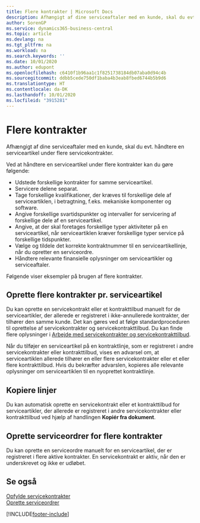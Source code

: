 ```yaml
---
title: Flere kontrakter | Microsoft Docs
description: Afhængigt af dine serviceaftaler med en kunde, skal du evt. håndtere en serviceartikel under flere servicekontrakter.
author: SorenGP
ms.service: dynamics365-business-central
ms.topic: article
ms.devlang: na
ms.tgt_pltfrm: na
ms.workload: na
ms.search.keywords: ''
ms.date: 10/01/2020
ms.author: edupont
ms.openlocfilehash: c6410f1b96aa1c1f8251738184db07aba0d94c4b
ms.sourcegitcommit: ddbb5cede750df1baba4b3eab8fbed6744b5b9d6
ms.translationtype: HT
ms.contentlocale: da-DK
ms.lasthandoff: 10/01/2020
ms.locfileid: "3915281"
---
```

# <a name="multiple-contracts"></a>Flere kontrakter
Afhængigt af dine serviceaftaler med en kunde, skal du evt. håndtere en serviceartikel under flere servicekontrakter.  
  
Ved at håndtere en serviceartikel under flere kontrakter kan du gøre følgende:  
  
* Udstede forskellige kontrakter for samme serviceartikel.  
* Servicere delene separat.  
* Tage forskellige kvalifikationer, der kræves til forskellige dele af serviceartiklen, i betragtning, f.eks. mekaniske komponenter og software.  
* Angive forskellige svartidspunkter og intervaller for servicering af forskellige dele af en serviceartikel.  
* Angive, at der skal foretages forskellige typer aktiviteter på en serviceartikel, når serviceartiklen kræver forskellige typer service på forskellige tidspunkter.  
* Vælge og tildele det korrekte kontraktnummer til en serviceartikellinje, når du opretter en serviceordre.  
* Håndtere relevante finansielle oplysninger om serviceartikler og serviceaftaler.  
  
Følgende viser eksempler på brugen af flere kontrakter.  
  
## <a name="creating-multiple-contracts-per-service-item"></a>Oprette flere kontrakter pr. serviceartikel  
Du kan oprette en servicekontrakt eller et kontrakttilbud manuelt for de serviceartikler, der allerede er registreret i ikke-annullerede kontrakter, der tilhører den samme kunde. Det kan gøres ved at følge standardproceduren til oprettelse af servicekontrakter og servicekontrakttilbud. Du kan finde flere oplysninger i [Arbejde med servicekontrakter og servicekontrakttilbud](service-how-to-create-service-contracts-and-service-contract-quotes.md).  
  
Når du tilføjer en serviceartikel på en kontraktlinje, som er registreret i andre servicekontrakter eller kontrakttilbud, vises en advarsel om, at serviceartiklen allerede tilhører en eller flere servicekontrakter eller et eller flere kontrakttilbud. Hvis du bekræfter advarslen, kopieres alle relevante oplysninger om serviceartiklen til en nyoprettet kontraktlinje.  
  
## <a name="copying-documents"></a>Kopiere linjer  
Du kan automatisk oprette en servicekontrakt eller et kontrakttilbud for serviceartikler, der allerede er registreret i andre servicekontrakter eller kontrakttilbud ved hjælp af handlingen **Kopiér fra dokument**.  
  
## <a name="creating-service-orders-for-multiple-contracts"></a>Oprette serviceordrer for flere kontrakter  
Du kan oprette en serviceordre manuelt for en serviceartikel, der er registreret i flere aktive kontrakter. En servicekontrakt er aktiv, når den er underskrevet og ikke er udløbet.  
  
## <a name="see-also"></a>Se også  
[Opfylde servicekontrakter](service-fulfill-service-contracts.md)  
[Oprette serviceordrer](service-how-to-create-service-orders.md)  


[!INCLUDE[footer-include](includes/footer-banner.md)]